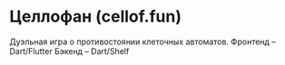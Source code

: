 # Целлофан (cellof.fun)
Дуэльная игра о противостоянии клеточных автоматов.
Фронтенд – Dart/Flutter
Бэкенд – Dart/Shelf